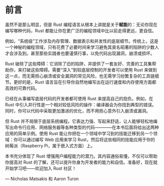 # 前言

虽然不是那么明显，但是 Rust 编程语言从根本上讲就是关于**赋能**的：无论你现在编写哪种代码，Rust 都能让你在更广泛的编程领域中比以前走得更远，更自信。

例如，“系统级”工作涉及内存管理、数据表示和并发性的底层细节。传统上，这是一个神秘的编程领域，只有花费了必要时间来学习避免其臭名昭著的陷阱的少数人才会涉及到。甚至那些实践者也要谨慎行事，以免代码出现漏洞，崩溃或损坏。

Rust 破除了这些障碍：它消除了旧的陷阱，并提供了一套友好、完善的工具集帮助你，来打破这些障碍。需要“深入”到较底层控制的开发者可以使用 Rust 来做到这一点，而无需担心崩溃或安全漏洞的常见风险，也无需学习纷繁复杂的工具链细节。更好的是，Rust 语言旨在引导你自然地编写出在运行速度和内存使用方面都高效的可靠代码。

已经在从事编写底层代码的开发者都可使用 Rust 来提高自己的抱负。例如，在 Rust 中引入并行性是一个相对较低风险的操作：编译器会为你找到典型的错误。同时，你可以代码中采取更加激进的优化，而不用担心意外引入崩溃或漏洞。

但 Rust 并不局限于底层系统编程。它表达力强、写起来舒适，让人能够轻松地编写出命令行应用、网络服务器等各种类型的代码————在本书后面将给出这两种应用的简单示例。使用 Rust 能让你把在一个领域中学习到的技能迁移到另一个领域：你可以通过编写 Web 应用来学习 Rust，然后将这些相同的技能应用于你的树莓派（Raspberry Pi，属于嵌入式方面）上。

本书充分体现了 Rust 增强用户编程能力的潜力。其内容通俗易懂，不仅可以帮助你提高对 Rust 的了解，还可以提升你身为开发者的能力和自信。准备好，现在就开始学习吧——欢迎加入 Rust 社区！

— Nicholas Matsakis 和 Aaron Turon
